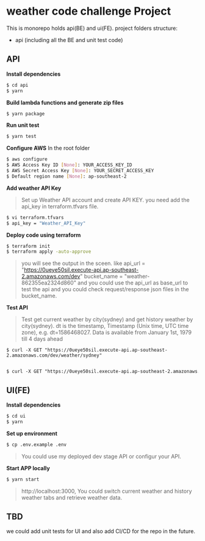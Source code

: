 # weather code challenge Project

This is monorepo holds api(BE) and ui(FE). project folders
structure:
- api (including all the BE and unit test code)

## API

**Install dependencies**
```bash
$ cd api
$ yarn
```
**Build lambda functions and generate zip files**
```bash
$ yarn package
```

**Run unit test**
```bash
$ yarn test
```

**Configure AWS**
In the root folder
```bash
$ aws configure
$ AWS Access Key ID [None]: YOUR_ACCESS_KEY_ID
$ AWS Secret Access Key [None]: YOUR_SECRET_ACCESS_KEY
$ Default region name [None]: ap-southeast-2
```

**Add weather API Key**
> Set up Weather API account and create API KEY. you need
add the api_key in terraform.tfvars file.
```bash
$ vi terraform.tfvars
$ api_key = "Weather_API_Key"
```

**Deploy code using terraform**
```bash
$ terraform init
$ terraform apply -auto-approve
```
> you will see the output in the sceen. like
api_url = "https://0ueye50sil.execute-api.ap-southeast-2.amazonaws.com/dev"
bucket_name = "weather-862355ea2324d860"
and you could use the api_url as base_url to test the api and you could check request/response json files in the bucket_name.

**Test API**
> Test get current weather by city(sydney) and get history weather by city(sydney). dt is the timestamp, Timestamp (Unix time, UTC time zone), e.g. dt=1586468027. Data is available from January 1st, 1979 till 4 days ahead
`````
$ curl -X GET "https://0ueye50sil.execute-api.ap-southeast-2.amazonaws.com/dev/weather/sydney"
`````
<code style="display:block;white-space:pre;overflow-x:auto;">
$ curl -X GET "https://0ueye50sil.execute-api.ap-southeast-2.amazonaws.com/dev/weather/history/sydney?dt=1643803200"
</code>

## UI(FE)

**Install dependencies**
```bash
$ cd ui
$ yarn
```

**Set up environment**
```bash
$ cp .env.example .env
```
> You could use my deployed dev stage API or configur your API.

**Start APP locally**
```bash
$ yarn start
```
> http://localhost:3000, You could switch current weather and history weather tabs and retrieve weather data.

## TBD
we could add unit tests for UI and also add CI/CD for the repo in the future.

